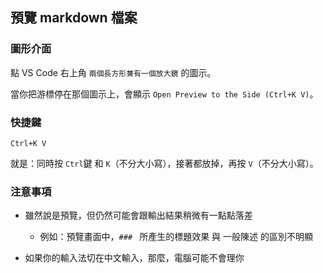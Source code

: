 ## 預覽 markdown 檔案

### 圖形介面

點 VS Code 右上角 `兩個長方形兼有一個放大鏡` 的圖示。

當你把游標停在那個圖示上，會顯示 `Open Preview to the Side (Ctrl+K V)`。


### 快捷鍵

`Ctrl+K V`

就是：同時按 `Ctrl`鍵 和 `K`（不分大小寫），接著都放掉，再按 `V`（不分大小寫）。

### 注意事項

* 雖然說是預覽，但仍然可能會跟輸出結果稍微有一點點落差
  * 例如：預覽畫面中，`### ` 所產生的標題效果 與 一般陳述 的區別不明顯

* 如果你的輸入法切在中文輸入，那麼，電腦可能不會理你